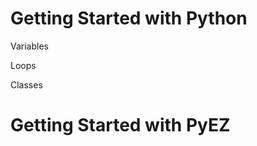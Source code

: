 Getting Started with Python
===========================

Variables

Loops

Classes

Getting Started with PyEZ
=========================
